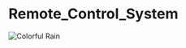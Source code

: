 # Remote_Control_System

![Colorful Rain](https://media1.giphy.com/media/bQ6IvEIsmNHkDZVDhQ/giphy.gif?cid=790b76117ca90d6da2f5b5709bf9dc198987e280c1c49184&rid=giphy.gif)
